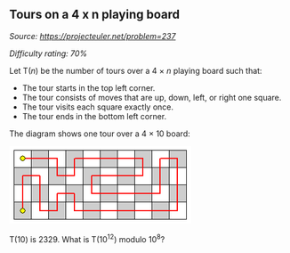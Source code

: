 Tours on a 4 x n playing board
------------------------------

*Source: https://projecteuler.net/problem=237*


*Difficulty rating: 70%*

Let T(*n*) be the number of tours over a 4 × *n* playing board such
that:

-   The tour starts in the top left corner.
-   The tour consists of moves that are up, down, left, or right one
    square.
-   The tour visits each square exactly once.
-   The tour ends in the bottom left corner.

The diagram shows one tour over a 4 × 10 board:

![](img/p237.gif)

T(10) is 2329. What is T(10<sup>12</sup>) modulo 10<sup>8</sup>?

